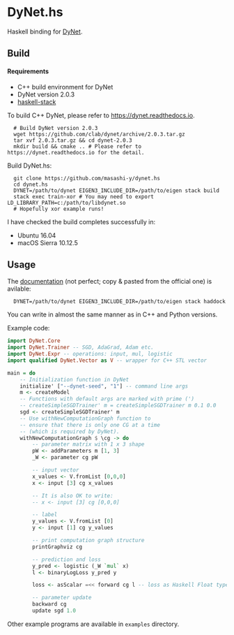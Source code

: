 # DyNet.hs

Haskell binding for [DyNet](https://github.com/clab/dynet).

## Build

#### Requirements
- C++ build environment for DyNet
- DyNet version 2.0.3
- [haskell-stack](https://www.haskellstack.org)

To build C++ DyNet, please refer to https://dynet.readthedocs.io.

```shell
  # Build DyNet version 2.0.3
  wget https://github.com/clab/dynet/archive/2.0.3.tar.gz
  tar xvf 2.0.3.tar.gz && cd dynet-2.0.3
  mkdir build && cmake .. # Please refer to https://dynet.readthedocs.io for the detail.
```

Build DyNet.hs:

```shell
  git clone https://github.com/masashi-y/dynet.hs
  cd dynet.hs
  DYNET=/path/to/dynet EIGEN3_INCLUDE_DIR=/path/to/eigen stack build
  stack exec train-xor # You may need to export LD_LIBRARY_PATH=c:/path/to/libdynet.so
  # Hopefully xor example runs!
```

I have checked the build completes successfully in:
- Ubuntu 16.04
- macOS Sierra 10.12.5

## Usage

The [documentation](https://cl.naist.jp/~masashi-y/dynet_documentation/) (not perfect; copy & pasted from the official one) is avilable:

```shell
  DYNET=/path/to/dynet EIGEN3_INCLUDE_DIR=/path/to/eigen stack haddock
```

You can write in almost the same manner as in C++ and Python versions.

Example code:
```haskell
import DyNet.Core
import DyNet.Trainer -- SGD, AdaGrad, Adam etc.
import DyNet.Expr -- operations: input, mul, logistic
import qualified DyNet.Vector as V -- wrapper for C++ STL vector

main = do
    -- Initialization function in DyNet
    initialize' ["--dynet-seed", "1"] -- command line args
    m <- createModel
    -- Functions with default args are marked with prime (')
    -- createSimpleSGDTrainer' m = createSimpleSGDTrainer m 0.1 0.0
    sgd <- createSimpleSGDTrainer' m
    -- Use withNewComputationGraph function to
    -- ensure that there is only one CG at a time
    -- (which is required by DyNet).
    withNewComputationGraph $ \cg -> do
        -- parameter matrix with 1 x 3 shape
        pW <- addParameters m [1, 3]
        _W <- parameter cg pW

        -- input vector
        x_values <- V.fromList [0,0,0]
        x <- input [3] cg x_values

        -- It is also OK to write:
        -- x <- input [3] cg [0,0,0]

        -- label
        y_values <- V.fromList [0]
        y <- input [1] cg y_values

        -- print computation graph structure
        printGraphviz cg

        -- prediction and loss
        y_pred <- logistic (_W `mul` x)
        l <- binaryLogLoss y_pred y

        loss <- asScalar =<< forward cg l -- loss as Haskell Float type

        -- parameter update
        backward cg
        update sgd 1.0
```

Other example programs are available in `examples` directory.
